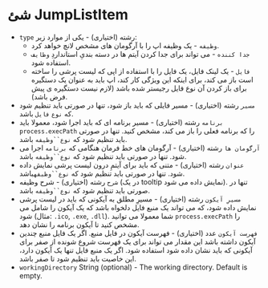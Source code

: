 # شئ JumpListItem

* `type` رشته (اختیاری) - یکی از موارد زیر: 
  * `وظیفه` - یک وظیفه اپ را با آرگومان های مشخص لانچ خواهد کرد.
  * `جدا کننده` - می تواند برای جدا کردن آیتم ها در دسته بندیِ استانداردِ `وظایف` استفاده شود.
  * `فایل` - یک لینک فایل، یک فایل را با استفاده از اپی که لیست پرشی را ساخته است باز می کند، برای اینکه این ویژگی کار کند، اپ باید به عنوان یک دستگیره برای باز کردن آن نوع فایل رجیستر شده باشد (لازم نیست دستگیره ی پیش فرض باشد).
* `مسیر` رشته (اختیاری) - مسیر فایلی که باید باز شود، تنها در صورتی باید تنظیم شود که `نوع` `فایل` باشد.
* `برنامه` رشته (اختیاری) - مسیر برنامه ای که باید اجرا شود، معمولا باید `process.execPath` را که برنامه فعلی را باز می کند، مشخص کنید. تنها در صورتی باید تنظیم شود که `نوع``وظیفه` باشد.
* `آرگومان ها` رشته (اختیاری) - آرگومان های خط فرمان هنگامی که `برنامه` اجرا می شود. تنها در صورتی باید تنظیم شود که `نوع``وظیفه` باشد.
* `عنوان` رشته (اختیاری) - متنی که باید برای آیتمِ درون لیست پرشی نمایش داده شود. تنها در صورتی باید تنظیم شود که `نوع``وظیفه`باشد.
* `شرح` رشته (اختیاری) - شرح وظیفه (در یک tooltip نمایش داده می شود). تنها در صورتی باید تنظیم شود که `نوع``وظیفه` باشد.
* `مسیرِ آیکون` رشته (اختیاری) - مسیرِ مطلق به آیکونی که باید در لیست پرشی نمایش داده شود، که می تواند یک منبع فایل دلخواه باشد که یک آیکون را شامل می شود (مثال: `.ico`, `.exe`, `.dll`). شما معمولا می توانید `process.execPath` را مشخص کنید تا آیکون برنامه را نشان دهد.
* `فهرست آيکون` عدد (اختیاری) - فهرست آیکون در فایل منبع. اگر یک فایل منبع چندین آیکون داشته باشد این مقدار می تواند برای یک فهرست شروع شونده از صفر برای آیکونی که باید نشان داده شود استفاده شود. اگر یک منبع فایل تنها یک آیکون دارد، این خاصیت باید تنظیم شود تا صفر باشد.
* `workingDirectory` String (optional) - The working directory. Default is empty.